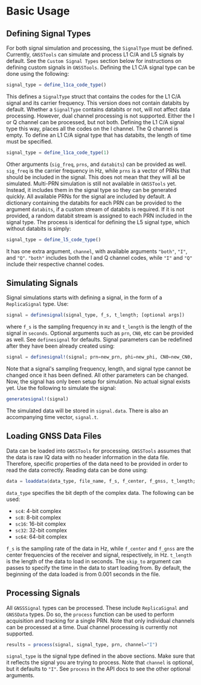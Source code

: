 # Basic Usage

## Defining Signal Types

For both signal simulation and processing, the `SignalType` must be defined. Currently, `GNSSTools` can simulate and process L1 C/A and L5 signals by default. See the `Custom Signal Types` section below for instructions on defining custom signals in `GNSSTools`. Defining the L1 C/A signal type can be done using the following:

```julia
signal_type = define_l1ca_code_type()
```

This defines a `SignalType` struct that contains the codes for the L1 C/A signal and its carrier frequency. This version does not contain databits by default. Whether a `SignalType` contains databits or not, will not affect data processing. However, dual channel processing is not supported. Either the I or Q channel can be processed, but not both. Defining the L1 C/A signal type this way, places all the codes on the I channel. The Q channel is empty. To define an L1 C/A signal type that has databits, the length of time must be specified.

```julia
signal_type = define_l1ca_code_type(1)
```

Other arguments (`sig_freq`, `prns`, and `databits`) can be provided as well. `sig_freq` is the carrier frequency in Hz, while `prns` is a vector of PRNs that should be included in the signal. This does not mean that they will all be simulated. Multi-PRN simulation is still not available in `GNSSTools` yet. Instead, it includes them in the signal type so they can be generated quickly. All available PRNs for the signal are included by default. A dictionary containing the databits for each PRN can be provided to the argument `databits`, if a custom stream of databits is required. If it is not provided, a random databit stream is assigned to each PRN included in the signal type. The process is identical for defining the L5 signal type, which without databits is simply:

```julia
signal_type = define_l5_code_type()
```

It has one extra argument, `channel`, with available arguments `"both"`, `"I"`, and `"Q"`. `"both"` includes both the I and Q channel codes, while `"I"` and `"Q"` include their respective channel codes.

## Simulating Signals

Signal simulations starts with defining a signal, in the form of a `ReplicaSignal` type. Use:

```julia
signal = definesignal(signal_type, f_s, t_length; [optional args])
```

where `f_s` is the sampling frequency in `Hz` and `t_length` is the length of the signal in `seconds`. Optional arguments such as `prn`, `CN0`, etc can be provided as well. See `definesignal` for defaults. Signal parameters can be redefined after they have been already created using:

```julia
signal = definesignal!(signal; prn=new_prn, phi=new_phi, CN0=new_CN0, ... )
```

Note that a signal's sampling frequency, length, and signal type cannot be changed once it has been defined. All other parameters can be changed. Now, the signal has only been setup for simulation. No actual signal exists yet. Use the following to simulate the signal:

```julia
generatesignal!(signal)
```

The simulated data will be stored in `signal.data`. There is also an accompanying time vector, `signal.t`.

## Loading GNSS Data Files

Data can be loaded into `GNSSTools` for processing. `GNSSTools` assumes that the data is raw IQ data with no header information in the data file. Therefore, specific properties of the data need to be provided in order to read the data correctly. Reading data can be done using:

```julia
data = loaddata(data_type, file_name, f_s, f_center, f_gnss, t_length; ... )
```

`data_type` specifies the bit depth of the complex data. The following can be used:

- `sc4`: 4-bit complex
- `sc8`: 8-bit complex
- `sc16`: 16-bit complex
- `sc32`: 32-bit complex
- `sc64`: 64-bit complex

`f_s` is the sampling rate of the data in Hz, while `f_center` and `f_gnss` are the center frequencies of the receiver and signal, respectively, in Hz. `t_length` is the length of the data to load in seconds. The `skip_to` argument can passes to specify the time in the data to start loading from. By default, the beginning of the data loaded is from 0.001 seconds in the file.

## Processing Signals

All `GNSSSignal` types can be processed. These include `ReplicaSignal` and `GNSSData` types. Do so, the `process` function can be used to perform acquisition and tracking for a single PRN. Note that only individual channels can be processed at a time. Dual channel processing is currently not supported.

```julia
results = process(signal, signal_type, prn, channel="I")
```

`signal_type` is the signal type defined in the above sections. Make sure that it reflects the signal you are trying to process. Note that `channel` is optional, but it defaults to `"I"`. See `process` in the API docs to see the other optional arguments.
